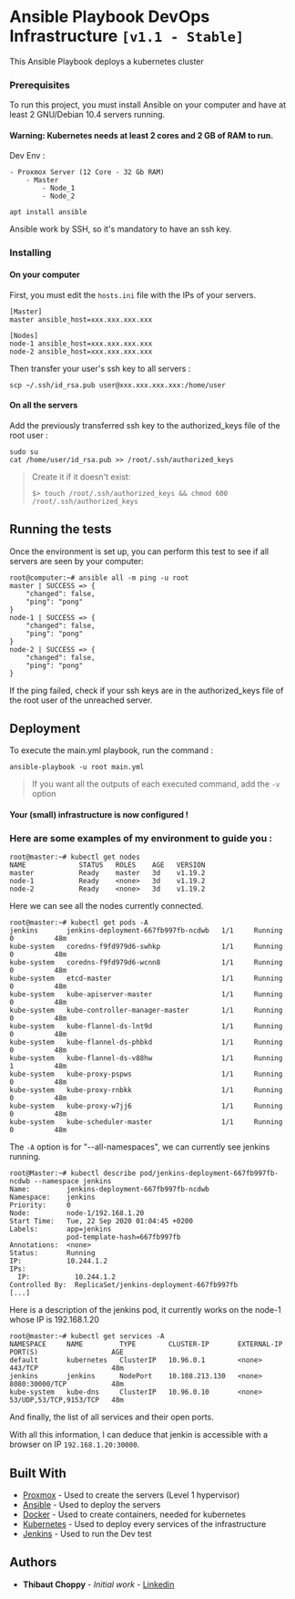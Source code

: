 # Ansible Playbook DevOps Infrastructure `[v1.1 - Stable]`

This Ansible Playbook deploys a kubernetes cluster

### Prerequisites

To run this project, you must install Ansible on your computer and have at least 2 GNU/Debian 10.4 servers running.
#### Warning: Kubernetes needs at least 2 cores and 2 GB of RAM to run.

Dev Env :
```
- Proxmox Server (12 Core - 32 Gb RAM)
    - Master
        - Node_1
        - Node_2
```

```
apt install ansible
```

Ansible work by SSH, so it's mandatory to have an ssh key.

### Installing

#### On your computer

First, you must edit the `hosts.ini` file with the IPs of your servers.
```
[Master]
master ansible_host=xxx.xxx.xxx.xxx

[Nodes]
node-1 ansible_host=xxx.xxx.xxx.xxx
node-2 ansible_host=xxx.xxx.xxx.xxx
```

Then transfer your user's ssh key to all servers :
```
scp ~/.ssh/id_rsa.pub user@xxx.xxx.xxx.xxx:/home/user
```

#### On all the servers

Add the previously transferred ssh key to the authorized_keys file of the root user :
```
sudo su
cat /home/user/id_rsa.pub >> /root/.ssh/authorized_keys
```
> Create it if it doesn't exist:
> 
> `$> touch /root/.ssh/authorized_keys && chmod 600 /root/.ssh/authorized_keys` 

## Running the tests

Once the environment is set up, you can perform this test to see if all servers are seen by your computer:
```
root@computer:~# ansible all -m ping -u root
master | SUCCESS => {
    "changed": false,
    "ping": "pong"
}
node-1 | SUCCESS => {
    "changed": false,
    "ping": "pong"
}
node-2 | SUCCESS => {
    "changed": false,
    "ping": "pong"
}
```
If the ping failed, check if your ssh keys are in the authorized_keys file of the root user of the unreached server.

## Deployment

To execute the main.yml playbook, run the command :
```
ansible-playbook -u root main.yml
```

> If you want all the outputs of each executed command, add the `-v` option

#### Your (small) infrastructure is now configured !

### Here are some examples of my environment to guide you :
```
root@master:~# kubectl get nodes
NAME             STATUS   ROLES    AGE   VERSION
master           Ready    master   3d    v1.19.2
node-1           Ready    <none>   3d    v1.19.2
node-2           Ready    <none>   3d    v1.19.2
```
Here we can see all the nodes currently connected.

```
root@master:~# kubectl get pods -A
jenkins       jenkins-deployment-667fb997fb-ncdwb   1/1     Running   0          48m
kube-system   coredns-f9fd979d6-swhkp               1/1     Running   0          48m
kube-system   coredns-f9fd979d6-wcnn8               1/1     Running   0          48m
kube-system   etcd-master                           1/1     Running   0          48m
kube-system   kube-apiserver-master                 1/1     Running   0          48m
kube-system   kube-controller-manager-master        1/1     Running   0          48m
kube-system   kube-flannel-ds-lnt9d                 1/1     Running   0          48m
kube-system   kube-flannel-ds-phbkd                 1/1     Running   0          48m
kube-system   kube-flannel-ds-v88hw                 1/1     Running   1          48m
kube-system   kube-proxy-pspws                      1/1     Running   0          48m
kube-system   kube-proxy-rnbkk                      1/1     Running   0          48m
kube-system   kube-proxy-w7jj6                      1/1     Running   0          48m
kube-system   kube-scheduler-master                 1/1     Running   0          48m
```
The `-A` option is for "--all-namespaces", we can currently see jenkins running.

```
root@Master:~# kubectl describe pod/jenkins-deployment-667fb997fb-ncdwb --namespace jenkins
Name:         jenkins-deployment-667fb997fb-ncdwb
Namespace:    jenkins
Priority:     0
Node:         node-1/192.168.1.20
Start Time:   Tue, 22 Sep 2020 01:04:45 +0200
Labels:       app=jenkins
              pod-template-hash=667fb997fb
Annotations:  <none>
Status:       Running
IP:           10.244.1.2
IPs:
  IP:           10.244.1.2
Controlled By:  ReplicaSet/jenkins-deployment-667fb997fb
[...]
```
Here is a description of the jenkins pod, it currently works on the node-1 whose IP is 192.168.1.20

```
root@master:~# kubectl get services -A
NAMESPACE     NAME         TYPE        CLUSTER-IP       EXTERNAL-IP   PORT(S)                  AGE
default       kubernetes   ClusterIP   10.96.0.1        <none>        443/TCP                  48m
jenkins       jenkins      NodePort    10.108.213.130   <none>        8080:30000/TCP           48m
kube-system   kube-dns     ClusterIP   10.96.0.10       <none>        53/UDP,53/TCP,9153/TCP   48m
```
And finally, the list of all services and their open ports.

With all this information, I can deduce that jenkin is accessible with a browser on IP `192.168.1.20:30000`.

## Built With

* [Proxmox](https://www.proxmox.com/en/) - Used to create the servers (Level 1 hypervisor)
* [Ansible](https://docs.ansible.com/ansible/latest/index.html) - Used to deploy the servers
* [Docker](https://www.docker.com/) - Used to create containers, needed for kubernetes
* [Kubernetes](https://kubernetes.io/) - Used to deploy every services of the infrastructure
* [Jenkins](https://kubernetes.io/) - Used to run the Dev test

## Authors

* **Thibaut Choppy** - *Initial work* - [Linkedin](https://www.linkedin.com/in/thibaut-choppy/)
